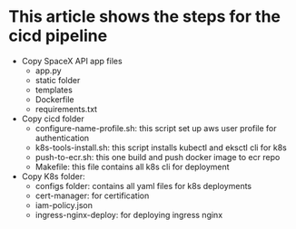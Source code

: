 # This article shows the steps for the cicd pipeline

- Copy SpaceX API app files
    * app.py
    * static folder
    * templates
    * Dockerfile
    * requirements.txt
- Copy cicd folder
    * configure-name-profile.sh: this script set up aws user profile for authentication
    * k8s-tools-install.sh: this script installs kubectl and eksctl cli for k8s
    * push-to-ecr.sh: this one build and push docker image to ecr repo
    * Makefile: this file contains all k8s cli for deployment
- Copy K8s folder:
    * configs folder: contains all yaml files for k8s deployments
    * cert-manager: for certification 
    * iam-policy.json
    * ingress-nginx-deploy: for deploying ingress nginx 